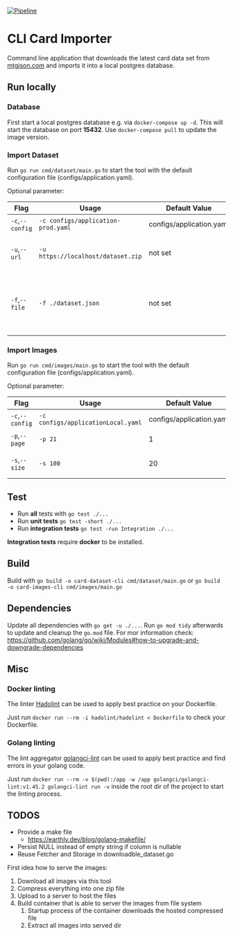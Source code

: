 [![Pipeline](https://github.com/konstantinfoerster/card-importer-go/actions/workflows/pipeline.yml/badge.svg?branch=main)](https://github.com/konstantinfoerster/card-importer-go/actions/workflows/pipeline.yml)

# CLI Card Importer

Command line application that downloads the latest card data set from [mtgjson.com](https://mtgjson.com/) and imports it
into a local postgres database.

## Run locally

### Database
First start a local postgres database e.g. via `docker-compose up -d`. This will start the database on port **15432**.
Use `docker-compose pull` to update the image version. 

### Import Dataset
Run `go run cmd/dataset/main.go` to start the tool with the default configuration file (configs/application.yaml).

Optional parameter:

| Flag            | Usage                              | Default Value            | Description                                                      |
|-----------------|------------------------------------|--------------------------|------------------------------------------------------------------|
| `-c`,`--config` | `-c configs/application-prod.yaml` | configs/application.yaml | path to the config file                                          |
| `-u`,`--url`    | `-u https://localhost/dataset.zip` | not set                  | dataset download url as json or zip file                         |
| `-f`,`--file`   | `-f ./dataset.json`                | not set                  | dataset as json file, has precedence over the url flag or config |

### Import Images
Run `go run cmd/images/main.go` to start the tool with the default configuration file (configs/application.yaml).

Optional parameter:

| Flag            | Usage                              | Default Value            | Description                |
|-----------------|------------------------------------|--------------------------|----------------------------|
| `-c`,`--config` | `-c configs/applicationLocal.yaml` | configs/application.yaml | path to the config file    | 
| `-p`,`--page`   | `-p 21`                            | 1                        | start page number          |
| `-s`,`--size`   | `-s 100`                           | 20                       | amount of entries per page |

## Test

* Run **all** tests with `go test ./...`
* Run **unit tests** `go test -short ./...`
* Run **integration tests** `go test -run Integration ./...`

**Integration tests** require **docker** to be installed.

## Build

Build with `go build -o card-dataset-cli cmd/dataset/main.go` or `go build -o card-images-cli cmd/images/main.go`

## Dependencies

Update all dependencies with `go get -u ./...`. Run `go mod tidy` afterwards to update and cleanup the `go.mod` file.
For mor information check: https://github.com/golang/go/wiki/Modules#how-to-upgrade-and-downgrade-dependencies

## Misc

### Docker linting

The linter [Hadolint](https://github.com/hadolint/hadolint) can be used to apply best practice on your Dockerfile.

Just run `docker run --rm -i hadolint/hadolint < Dockerfile` to check your Dockerfile.

### Golang linting

The lint aggregator [golangci-lint](https://golangci-lint.run/) can be used to apply best practice and find errors in
your golang code.

Just run `docker run --rm -v $(pwd):/app -w /app golangci/golangci-lint:v1.45.2 golangci-lint run -v` inside the root
dir of the project to start the linting process.

## TODOS

* Provide a make file
    * https://earthly.dev/blog/golang-makefile/
* Persist NULL instead of empty string if column is nullable
* Reuse Fetcher and Storage in downloadble_dataset.go

First idea how to serve the images:
1. Download all images via this tool
2. Compress everything into one zip file
3. Upload to a server to host the files
4. Build container that is able to server the images from file system
   1. Startup process of the container downloads the hosted compressed file
   2. Extract all images into served dir